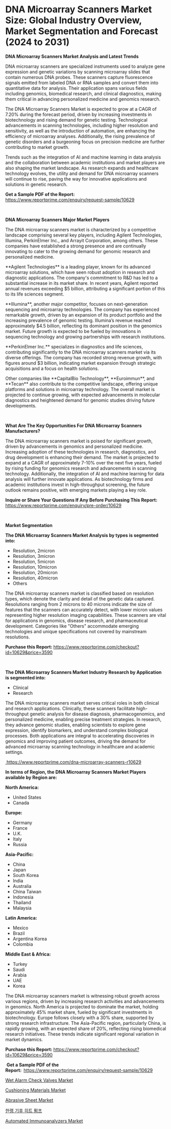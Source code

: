 <p><h1>DNA Microarray Scanners Market Size: Global Industry Overview, Market Segmentation and Forecast (2024 to 2031)</h1></p><p><strong>DNA Microarray Scanners Market Analysis and Latest Trends</strong></p>
<p><p>DNA microarray scanners are specialized instruments used to analyze gene expression and genetic variations by scanning microarray slides that contain numerous DNA probes. These scanners capture fluorescence signals emitted from labeled DNA or RNA samples and convert them into quantitative data for analysis. Their application spans various fields including genomics, biomedical research, and clinical diagnostics, making them critical in advancing personalized medicine and genomics research.</p><p>The DNA Microarray Scanners Market is expected to grow at a CAGR of 7.20% during the forecast period, driven by increasing investments in biotechnology and rising demand for genetic testing. Technological advancements in scanning technologies, including higher resolution and sensitivity, as well as the introduction of automation, are enhancing the efficiency of microarray analyses. Additionally, the rising prevalence of genetic disorders and a burgeoning focus on precision medicine are further contributing to market growth. </p><p>Trends such as the integration of AI and machine learning in data analysis and the collaboration between academic institutions and market players are also shaping the market landscape. As research expands and healthcare technology evolves, the utility and demand for DNA microarray scanners will continue to rise, paving the way for innovative applications and solutions in genetic research.</p></p>
<p><strong>Get a Sample PDF of the Report:&nbsp;</strong> <a href="https://www.reportprime.com/enquiry/request-sample/10629">https://www.reportprime.com/enquiry/request-sample/10629</a></p>
<p>&nbsp;</p>
<p><strong>DNA Microarray Scanners Major Market Players</strong></p>
<p><p>The DNA microarray scanners market is characterized by a competitive landscape comprising several key players, including Agilent Technologies, Illumina, PerkinElmer Inc., and Arrayit Corporation, among others. These companies have established a strong presence and are continually innovating to cater to the growing demand for genomic research and personalized medicine.</p><p>**Agilent Technologies** is a leading player, known for its advanced microarray solutions, which have seen robust adoption in research and diagnostic applications. The company's commitment to R&D has led to a substantial increase in its market share. In recent years, Agilent reported annual revenues exceeding $5 billion, attributing a significant portion of this to its life sciences segment.</p><p>**Illumina**, another major competitor, focuses on next-generation sequencing and microarray technologies. The company has experienced remarkable growth, driven by an expansion of its product portfolio and the increasing prevalence of genomic testing. Illumina’s revenue reached approximately $4.5 billion, reflecting its dominant position in the genomics market. Future growth is expected to be fueled by innovations in sequencing technology and growing partnerships with research institutions.</p><p>**PerkinElmer Inc.** specializes in diagnostics and life sciences, contributing significantly to the DNA microarray scanners market via its diverse offerings. The company has recorded strong revenue growth, with figures around $3 billion, indicating market expansion through strategic acquisitions and a focus on health solutions.</p><p>Other companies like **CapitalBio Technology**, **Euroimmun**, and **Tecan** also contribute to the competitive landscape, offering unique platforms and solutions in microarray technology. The overall market is projected to continue growing, with expected advancements in molecular diagnostics and heightened demand for genomic studies driving future developments.</p></p>
<p>&nbsp;</p>
<p><strong>What Are The Key Opportunities For DNA Microarray Scanners Manufacturers?</strong></p>
<p><p>The DNA microarray scanners market is poised for significant growth, driven by advancements in genomics and personalized medicine. Increasing adoption of these technologies in research, diagnostics, and drug development is enhancing their demand. The market is projected to expand at a CAGR of approximately 7-10% over the next five years, fueled by rising funding for genomics research and advancements in scanning technology. Additionally, the integration of AI and machine learning for data analysis will further innovate applications. As biotechnology firms and academic institutions invest in high-throughput screening, the future outlook remains positive, with emerging markets playing a key role.</p></p>
<p><strong>Inquire or Share Your Questions If Any Before Purchasing This Report:</strong> <a href="https://www.reportprime.com/enquiry/pre-order/10629">https://www.reportprime.com/enquiry/pre-order/10629</a></p>
<p>&nbsp;</p>
<p><strong>Market Segmentation</strong></p>
<p><strong>The DNA Microarray Scanners Market Analysis by types is segmented into:</strong></p>
<p><ul><li>Resolution, 2micron</li><li>Resolution, 3micron</li><li>Resolution, 5micron</li><li>Resolution, 10micron</li><li>Resolution, 20micron</li><li>Resolution, 40micron</li><li>Others</li></ul></p>
<p><p>The DNA microarray scanners market is classified based on resolution types, which denote the clarity and detail of the genetic data captured. Resolutions ranging from 2 microns to 40 microns indicate the size of features that the scanners can accurately detect, with lower micron values representing higher resolution imaging capabilities. These scanners are vital for applications in genomics, disease research, and pharmaceutical development. Categories like "Others" accommodate emerging technologies and unique specifications not covered by mainstream resolutions.</p></p>
<p><strong>Purchase this Report:&nbsp;</strong><a href="https://www.reportprime.com/checkout?id=10629&price=3590">https://www.reportprime.com/checkout?id=10629&price=3590</a></p>
<p>&nbsp;</p>
<p><strong>The DNA Microarray Scanners Market Industry Research by Application is segmented into:</strong></p>
<p><ul><li>Clinical</li><li>Research</li></ul></p>
<p><p>The DNA microarray scanners market serves critical roles in both clinical and research applications. Clinically, these scanners facilitate high-throughput genetic analysis for disease diagnosis, pharmacogenomics, and personalized medicine, enabling precise treatment strategies. In research, they advance genomic studies, enabling scientists to explore gene expression, identify biomarkers, and understand complex biological processes. Both applications are integral to accelerating discoveries in genomics and improving patient outcomes, driving the demand for advanced microarray scanning technology in healthcare and academic settings.</p></p>
<p><a href="https://www.reportprime.com/dna-microarray-scanners-r10629">&nbsp;https://www.reportprime.com/dna-microarray-scanners-r10629</a></p>
<p><strong>In terms of Region, the DNA Microarray Scanners Market Players available by Region are:</strong></p>
<p>
    <p> <strong> North America: </strong>
        <ul>
            <li>United States</li>
            <li>Canada</li>
        </ul>
        </p> 
    <p> <strong> Europe: </strong>
        <ul>
            <li>Germany</li>
            <li>France</li>
            <li>U.K.</li>
            <li>Italy</li>
            <li>Russia</li>
        </ul>
        </p> 
    <p> <strong> Asia-Pacific: </strong>
        <ul>
            <li>China</li>
            <li>Japan</li>
            <li>South Korea</li>
            <li>India</li>
            <li>Australia</li>
            <li>China Taiwan</li>
            <li>Indonesia</li>
            <li>Thailand</li>
            <li>Malaysia</li>
        </ul>
        </p> 
    <p> <strong> Latin America: </strong>
        <ul>
            <li>Mexico</li>
            <li>Brazil</li>
            <li>Argentina Korea</li>
            <li>Colombia</li>
        </ul>
        </p> 
    <p> <strong> Middle East & Africa: </strong>
        <ul>
            <li>Turkey</li>
            <li>Saudi</li>
            <li>Arabia</li>
            <li>UAE</li>
            <li>Korea</li>
        </ul>
    </p>
    </p>
<p><p>The DNA microarray scanners market is witnessing robust growth across various regions, driven by increasing research activities and advancements in genomics. North America is projected to dominate the market, holding approximately 45% market share, fueled by significant investments in biotechnology. Europe follows closely with a 30% share, supported by strong research infrastructure. The Asia-Pacific region, particularly China, is rapidly growing, with an expected share of 20%, reflecting rising biomedical research initiatives. These trends indicate significant regional variation in market dynamics.</p></p>
<p><strong>Purchase this Report: </strong><a href="https://www.reportprime.com/checkout?id=10629&price=3590">https://www.reportprime.com/checkout?id=10629&price=3590</a></p>
<p>&nbsp;<strong>Get a Sample PDF of the Report:&nbsp;&nbsp;</strong><a href="https://www.reportprime.com/enquiry/request-sample/10629">https://www.reportprime.com/enquiry/request-sample/10629</a></p>
<p><strong></strong></p>
<p><p><a href="https://issuu.com/reportprime-2/docs/wet-alarm-check-valves-market-size-_75bdcaa22150ac">Wet Alarm Check Valves Market</a></p><p><a href="https://www.linkedin.com/pulse/emerging-cushioning-materials-market-opportunities-analysis-buule?trackingId=8fQlc3bqRMmgtXAlHVR1VA%3D%3D">Cushioning Materials Market</a></p><p><a href="https://www.linkedin.com/pulse/abrasive-sheet-market-size-growing-cagr-72-report-covers-analysis-xibre?trackingId=losI6e8yQ7uj1jZByTCFhw%3D%3D">Abrasive Sheet Market</a></p><p><a href="https://medium.com/@rudyswaniafgwski56664/%EC%84%B8%EA%B3%84-cold-climate-heat-pump-market-%EC%9D%80-2024%EC%97%90%EC%84%9C-2031%EB%A1%9C-%EC%97%B0%ED%8F%89%EA%B7%A0-%EC%A6%9D%EA%B0%80%EC%9C%A8%EC%9D%84-%EB%B3%B4%EC%9D%BC-%EA%B2%83%EC%9C%BC%EB%A1%9C-%EC%98%88%EC%83%81%EB%90%A9%EB%8B%88%EB%8B%A4-90109c212be5">한랭 기후 히트 펌프</a></p><p><a href="https://github.com/MarciaRunte/Market-Research-Report-List-1/blob/main/automated-immunoanalyzers-market.md">Automated Immunoanalyzers Market</a></p></p>